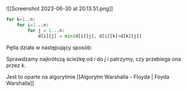 ![[Screenshot 2023-06-30 at 20.13.51.png]]

```python
for k=1..n:
	for i=1...n:
		for j = 1...n:
			d[i][j] = min(d[i][j], d[i][k]+d[k][j])
```

Pętla działa w następujący sposób:

Sprawdzamy najkrótszą ścieżkę od $i$ do $j$ i patrzymy, czy przebiega ona przez $k$.

Jest to oparte na algorytmie [[Algorytm Warshalla - Floyda | Foyda Warshalla]]

